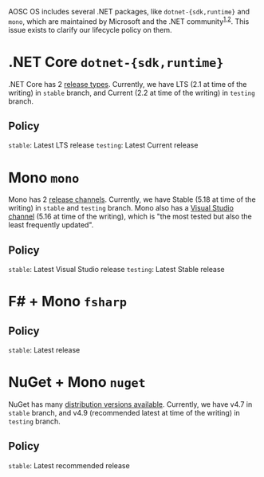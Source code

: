 <!-- TITLE: .NET Lifecycle Policy -->
<!-- SUBTITLE: -->
AOSC OS includes several .NET packages, like `dotnet-{sdk,runtime}` and `mono`, which are maintained by Microsoft and the .NET community<sup>[1][1],[2][2]</sup>. This issue exists to clarify our lifecycle policy on them.
# .NET Core `dotnet-{sdk,runtime}`

.NET Core has 2 [release types](https://dotnet.microsoft.com/platform/support/policy/dotnet-core). Currently, we have LTS (2.1 at time of the writing) in `stable` branch, and Current (2.2 at time of the writing) in `testing` branch.

## Policy

`stable`: Latest LTS release
`testing`: Latest Current release

# Mono `mono`

Mono has 2 [release channels](https://www.mono-project.com/download/). Currently, we have Stable (5.18 at time of the writing) in `stable` and `testing` branch. Mono also has a [Visual Studio channel](https://www.mono-project.com/download/vs/) (5.16 at time of the writing), which is "the most tested but also the least frequently updated".

## Policy

`stable`: Latest Visual Studio release
`testing`: Latest Stable release

# F# + Mono `fsharp`

## Policy

`stable`: Latest release

<!-- # MSBuild + Mono `msbuild`

TODO -->

# NuGet + Mono `nuget`

NuGet has many [distribution versions available](https://www.nuget.org/downloads). Currently, we have v4.7 in `stable` branch, and v4.9 (recommended latest at time of the writing) in `testing` branch.

## Policy

`stable`: Latest recommended release

<!-- More packages policy expected -->

[1]: https://docs.microsoft.com/en-us/dotnet/core/
[2]: https://www.mono-project.com/